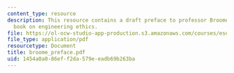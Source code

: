 ```yaml
---
content_type: resource
description: This resource contains a draft preface to professor Broome's forthcoming
  book on engineering ethics.
file: https://ol-ocw-studio-app-production.s3.amazonaws.com/courses/esd-932-engineering-ethics-spring-2006/1454a0a086eff2da579eeadb69b263ba_broome_preface.pdf
file_type: application/pdf
resourcetype: Document
title: broome_preface.pdf
uid: 1454a0a0-86ef-f2da-579e-eadb69b263ba
---
```

